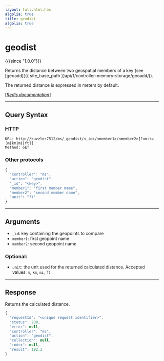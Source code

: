 ```yaml
---
layout: full.html.hbs
algolia: true
title: geodist
algolia: true
---
```


# geodist

{{{since "1.0.0"}}}

Returns the distance between two geospatial members of a key (see [geoadd]({{ site_base_path }}api/1/controller-memory-storage/geoadd/)).

The returned distance is expressed in meters by default.

[[_Redis documentation_]](https://redis.io/commands/geodist)

---

## Query Syntax

### HTTP

```http
URL: http://kuzzle:7512/ms/_geodist/<_id>/<member1>/<member2>[?unit=[m|km|mi|ft]]
Method: GET
```

### Other protocols

```javascript
{
  "controller": "ms",
  "action": "geodist",
  "_id": "<key>",
  "member1": "first member name",
  "member2": "second member name",
  "unit": "ft"
}
```

---

## Arguments

* `_id`: key containing the geopoints to compare
* `member1`: first geopoint name
* `member2`: second geopoint name

### Optional:

* `unit`: the unit used for the returned calculated distance. Accepted values: `m`, `km`, `mi`, `ft`

---

## Response

Returns the calculated distance.

```javascript
{
  "requestId": "<unique request identifier>",
  "status": 200,
  "error": null,
  "controller": "ms",
  "action": "geodist",
  "collection": null,
  "index": null,
  "result": 192.3
}
```
